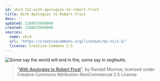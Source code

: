 ```yaml
---
id: xkcd.312-with-apologies-to-robert-frost
title: With Apologies to Robert Frost
desc: ''
updated: 1188975600000
created: 1188975600000
sources:
  name: xkcd
  url: 'https://creativecommons.org/licenses/by-nc/2.5/'
  license: Creative Commons 2.5
---
```

![Some say the world will end in fire; some say in segfaults.](https://imgs.xkcd.com/comics/with_apologies_to_robert_frost.png)
> "[With Apologies to Robert Frost](https://xkcd.com/312/)", by Randall Munroe, licensed under Creative Commons Attribution-NonCommercial 2.5 License
